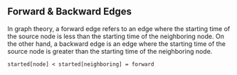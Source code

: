 ## Forward & Backward Edges

In graph theory, a forward edge refers to an edge where the starting time of the source node is less than the starting time of the neighboring node. On the other hand, a backward edge is an edge where the starting time of the source node is greater than the starting time of the neighboring node.

`started[node] < started[neighboring] = forward`
